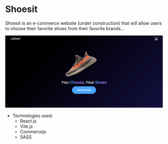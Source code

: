 # Shoesit

Shoesit is an e-commerce website (under construction) that will allow users to choose their favorite shoes from their favorite brands...

![preview image](./src/assets/preview.png)

- Technologies used:
  - React.js
  - Vite.js
  - Commercejs
  - SASS
